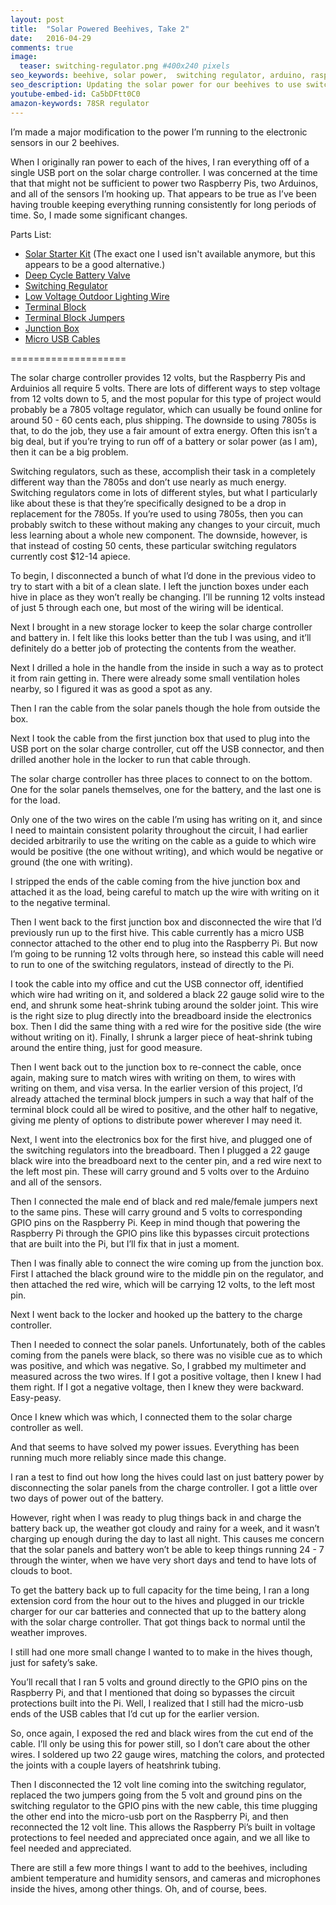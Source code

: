 ```yaml
---
layout: post
title:  "Solar Powered Beehives, Take 2"
date:   2016-04-29
comments: true
image:
  teaser: switching-regulator.png #400x240 pixels
seo_keywords: beehive, solar power,  switching regulator, arduino, raspberry pi
seo_description: Updating the solar power for our beehives to use switching regulators. 
youtube-embed-id: Ca5bDFtt0C0
amazon-keywords: 78SR regulator
---
```


I’m made a major modification to the power I’m running to the electronic sensors in our 2 beehives.

When I originally ran power to each of the hives, I ran everything off of a single USB port on the solar charge controller. I was concerned at the time that that might not be sufficient to power two Raspberry Pis, two Arduinos, and all of the sensors I’m hooking up. That appears to be true as I’ve been having trouble keeping everything running consistently for long periods of time.  So, I made some significant changes.

Parts List:

* [Solar Starter Kit](http://amzn.to/1VWIDzl) (The exact one I used isn't available anymore, but this appears to be a good alternative.)
* [Deep Cycle Battery Valve](http://amzn.to/1VWIRX1)
* [Switching Regulator](http://amzn.to/1VWJjVm)
* [Low Voltage Outdoor Lighting Wire](http://amzn.to/22uxBkX)
* [Terminal Block](http://amzn.to/1RrzAEN)
* [Terminal Block Jumpers](http://amzn.to/1nXLqJ2)
* [Junction Box](http://amzn.to/1RrzSeO)
* [Micro USB Cables](http://amzn.to/1RrzVr5)

====================

The solar charge controller provides 12 volts, but the Raspberry Pis and Arduinios all require 5 volts.  There are lots of different ways to step voltage from 12 volts down to 5, and the most popular for this type of project would probably be a 7805 voltage regulator, which can usually be found online for around 50 - 60 cents each, plus shipping.  The downside to using 7805s is that, to do the job, they use a fair amount of extra energy.  Often this isn’t a big deal, but if you’re trying to run off of a battery or solar power (as I am), then it can be a big problem.

Switching regulators, such as these, accomplish their task in a completely different way than the 7805s and don’t use nearly as much energy.  Switching regulators come in lots of different styles, but what I particularly like about these is that they’re specifically designed to be a drop in replacement for the 7805s. If you’re used to using 7805s, then you can probably switch to these without making any changes to your circuit, much less learning about a whole new component.  The downside, however, is that instead of costing 50 cents, these particular switching regulators currently cost $12-14 apiece.

To begin, I disconnected a bunch of what I’d done in the previous video to try to start with a bit of a clean slate.  I left the junction boxes under each hive in place as they won’t really be changing.  I’ll be running 12 volts instead of just 5 through each one, but most of the wiring will be identical.

Next I brought in a new storage locker to keep the solar charge controller and battery in.  I felt like this looks better than the tub I was using, and it’ll definitely do a better job of protecting the contents from the weather.

Next I drilled a hole in the handle from the inside in such a way as to protect it from rain getting in.  There were already some small ventilation holes nearby, so I figured it was as good a spot as any.

Then I ran the cable from the solar panels though the hole from outside the box.

Next I took the cable from the first junction box that used to plug into the USB port on the solar charge controller, cut off the USB connector, and then drilled another hole in the locker to run that cable through.

The solar charge controller has three places to connect to on the bottom.  One for the solar panels themselves, one for the battery, and the last one is for the load.

Only one of the two wires on the cable I’m using has writing on it, and since I need to maintain consistent polarity throughout the circuit, I had earlier decided arbitrarily to use the writing on the cable as a guide to which wire would be positive (the one without writing), and which would be negative or ground (the one with writing).

I stripped the ends of the cable coming from the hive junction box and attached it as the load, being careful to match up the wire with writing on it to the negative terminal.

Then I went back to the first junction box and disconnected the wire that I’d previously run up to the first hive.  This cable currently has a micro USB connector attached to the other end to plug into the Raspberry Pi.  But now I’m going to be running 12 volts through here, so instead this cable will need to run to one of the switching regulators, instead of directly to the Pi.

I took the cable into my office and cut the USB connector off, identified which wire had writing on it, and soldered a black 22 gauge solid wire to the end, and shrunk some heat-shrink tubing around the solder joint.  This wire is the right size to plug directly into the breadboard inside the electronics box.  Then I did the same thing with a red wire for the positive side (the wire without writing on it).  Finally, I shrunk a larger piece of heat-shrink tubing around the entire thing, just for good measure.

Then I went back out to the junction box to re-connect the cable, once again, making sure to match wires with writing on them, to wires with writing on them, and visa versa.  In the earlier version of this project, I’d already attached the terminal block jumpers in such a way that half of the terminal block could all be wired to positive, and the other half to negative, giving me plenty of options to distribute power wherever I may need it.

Next, I went into the electronics box for the first hive, and plugged one of the switching regulators into the breadboard.  Then I plugged a 22 gauge black wire into the breadboard next to the center pin, and a red wire next to the left most pin.  These will carry ground and 5 volts over to the Arduino and all of the sensors.

Then I connected the male end of black and red male/female jumpers next to the same pins.  These will carry ground and 5 volts to corresponding GPIO pins on the Raspberry Pi.   Keep in mind though that powering the Raspberry Pi through the GPIO pins like this bypasses circuit protections that are built into the Pi, but I’ll fix that in just a moment.

Then I was finally able to connect the wire coming up from the junction box.  First I attached the black ground wire to the middle pin on the regulator, and then attached the red wire, which will be carrying 12 volts, to the left most pin. 

Next I went back to the locker and hooked up the battery to the charge controller.  

Then I needed to connect the solar panels.  Unfortunately, both of the cables coming from the panels were black, so there was no visible cue as to which was positive, and which was negative.  So, I grabbed my multimeter and measured across the two wires.  If I got a positive voltage, then I knew I had them right.  If I got a negative voltage, then I knew they were backward.  Easy-peasy.

Once I knew which was which, I connected them to the solar charge controller as well.

And that seems to have solved my power issues. Everything has been running much more reliably since made this change.

I ran a test to find out how long the hives could last on just battery power by disconnecting the solar panels from the charge controller.  I got a little over two days of power out of the battery.  

However, right when I was ready to plug things back in and charge the battery back up, the weather got cloudy and rainy for a week, and it wasn’t charging up enough during the day to last all night. This causes me concern that the solar panels and battery won’t be able to keep things running 24 - 7 through the winter, when we have very short days and tend to have lots of clouds to boot.

To get the battery back up to full capacity for the time being, I ran a long extension cord from the hour out to the hives and plugged in our trickle charger for our car batteries and connected that up to the battery along with the solar charge controller.  That got things back to normal until the weather improves.

 I still had one more small change I wanted to to make in the hives though, just for safety’s sake.

You’ll recall that I ran 5 volts and ground directly to the GPIO pins on the Raspberry Pi, and that I mentioned that doing so bypasses the circuit protections built into the Pi.  Well, I realized that I still had the micro-usb ends of the USB cables that I’d cut up for the earlier version.

So, once again, I exposed the red and black wires from the cut end of the cable.  I’ll only be using this for power still, so I don’t care about the other wires.  I soldered up two 22 gauge wires, matching the colors, and protected the joints with a couple layers of heatshrink tubing.

Then I disconnected the 12 volt line coming into the switching regulator,  replaced the two jumpers going from the 5 volt and ground pins on the switching regulator to the GPIO pins with the new cable, this time plugging the other end into the micro-usb port on the Raspberry Pi, and then reconnected the 12 volt line.  This allows the Raspberry Pi’s built in voltage protections to feel needed and appreciated once again, and we all like to feel needed and appreciated.

There are still a few more things I want to add to the beehives, including ambient temperature and humidity sensors, and cameras and microphones inside the hives, among other things. Oh, and of course, bees. 
